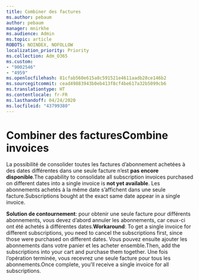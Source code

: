 ```yaml
---
title: Combiner des factures
ms.author: pebaum
author: pebaum
manager: mnirkhe
ms.audience: Admin
ms.topic: article
ROBOTS: NOINDEX, NOFOLLOW
localization_priority: Priority
ms.collection: Adm_O365
ms.custom:
- "9002546"
- "4959"
ms.openlocfilehash: 81cfab560e615a8c591521e4611aadb28ce146b2
ms.sourcegitcommit: cead49883943b0eb413f8cf4be617a32b5099cb6
ms.translationtype: HT
ms.contentlocale: fr-FR
ms.lasthandoff: 04/24/2020
ms.locfileid: "43799380"
---
```

# <a name="combine-invoices"></a><span data-ttu-id="e37ff-102">Combiner des factures</span><span class="sxs-lookup"><span data-stu-id="e37ff-102">Combine invoices</span></span>

<span data-ttu-id="e37ff-103">La possibilité de consolider toutes les factures d’abonnement achetées à des dates différentes dans une seule facture n’est **pas encore disponible**.</span><span class="sxs-lookup"><span data-stu-id="e37ff-103">The capability to consolidate all subscription invoices purchased on different dates into a single invoice is **not yet available**.</span></span> <span data-ttu-id="e37ff-104">Les abonnements achetés à la même date s’affichent dans une seule facture.</span><span class="sxs-lookup"><span data-stu-id="e37ff-104">Subscriptions bought at the exact same date appear in a single invoice.</span></span>

<span data-ttu-id="e37ff-105">**Solution de contournement**: pour obtenir une seule facture pour différents abonnements, vous devez d’abord annuler les abonnements, car ceux-ci ont été achetés à différentes dates.</span><span class="sxs-lookup"><span data-stu-id="e37ff-105">**Workaround**: To get a single invoice for different subscriptions, you need to cancel the subscriptions first, since those were purchased on different dates.</span></span> <span data-ttu-id="e37ff-106">Vous pouvez ensuite ajouter les abonnements dans votre panier et les acheter ensemble.</span><span class="sxs-lookup"><span data-stu-id="e37ff-106">Then, add the subscriptions into your cart and purchase them together.</span></span> <span data-ttu-id="e37ff-107">Une fois l’opération terminée, vous recevrez une seule facture pour tous les abonnements.</span><span class="sxs-lookup"><span data-stu-id="e37ff-107">Once complete, you'll receive a single invoice for all subscriptions.</span></span>
